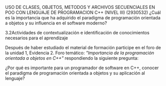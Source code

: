 USO DE CLASES, OBJETOS, METODOS Y ARCHIVOS SECUENCIALES EN POO CON LENGUAJE DE PROGRAMACION C++ (NIVEL III) (2930532)
¿Cuál es la importancia que ha adquirido el paradigma de programación orientada a objetos y su influencia en el software moderno?

3.2Actividades de contextualización e identificación de conocimientos necesarios para el aprendizaje

Después de haber estudiado el material de formación participe en el foro de la unidad 1, Evidencia 2. Foro temático: _*"Importancia de la programación orientada a objetos en C++"*_
respondiendo la siguiente pregunta: 

¿Por qué es importante para un programador de software en C++, conocer el paradigma de programación orientada a objetos y su aplicación al lenguaje?
